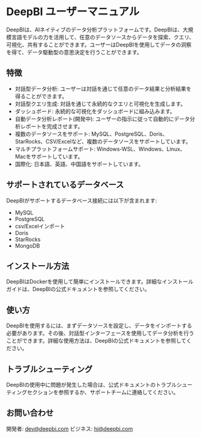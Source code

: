 # DeepBI ユーザーマニュアル

DeepBIは、AIネイティブのデータ分析プラットフォームです。DeepBIは、大規模言語モデルの力を活用して、任意のデータソースからデータを探索、クエリ、可視化、共有することができます。ユーザーはDeepBIを使用してデータの洞察を得て、データ駆動型の意思決定を行うことができます。

## 特徴

- 対話型データ分析: ユーザーは対話を通じて任意のデータ結果と分析結果を得ることができます。
- 対話型クエリ生成: 対話を通じて永続的なクエリと可視化を生成します。
- ダッシュボード: 永続的な可視化をダッシュボードに組み込みます。
- 自動データ分析レポート(開発中): ユーザーの指示に従って自動的にデータ分析レポートを完成させます。
- 複数のデータソースをサポート: MySQL、PostgreSQL、Doris、StarRocks、CSV/Excelなど、複数のデータソースをサポートしています。
- マルチプラットフォームサポート: Windows-WSL、Windows、Linux、Macをサポートしています。
- 国際化: 日本語、英語、中国語をサポートしています。

## サポートされているデータベース

DeepBIがサポートするデータベース接続には以下が含まれます:
- MySQL
- PostgreSQL
- csv/Excelインポート
- Doris
- StarRocks
- MongoDB

## インストール方法

DeepBIはDockerを使用して簡単にインストールできます。詳細なインストールガイドは、DeepBIの公式ドキュメントを参照してください。

## 使い方

DeepBIを使用するには、まずデータソースを設定し、データをインポートする必要があります。その後、対話型インターフェースを使用してデータ分析を行うことができます。詳細な使用方法は、DeepBIの公式ドキュメントを参照してください。

## トラブルシューティング

DeepBIの使用中に問題が発生した場合は、公式ドキュメントのトラブルシューティングセクションを参照するか、サポートチームに連絡してください。

## お問い合わせ

開発者: dev@deepbi.com  ビジネス: hi@deepbi.com
